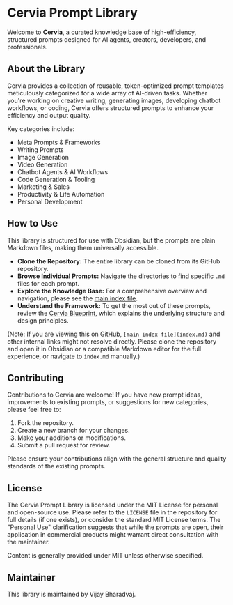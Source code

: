 # Cervia Prompt Library

Welcome to **Cervia**, a curated knowledge base of high-efficiency, structured prompts designed for AI agents, creators, developers, and professionals.

## About the Library

Cervia provides a collection of reusable, token-optimized prompt templates meticulously categorized for a wide array of AI-driven tasks. Whether you're working on creative writing, generating images, developing chatbot workflows, or coding, Cervia offers structured prompts to enhance your efficiency and output quality.

Key categories include:
*   Meta Prompts & Frameworks
*   Writing Prompts
*   Image Generation
*   Video Generation
*   Chatbot Agents & AI Workflows
*   Code Generation & Tooling
*   Marketing & Sales
*   Productivity & Life Automation
*   Personal Development

## How to Use

This library is structured for use with Obsidian, but the prompts are plain Markdown files, making them universally accessible.

*   **Clone the Repository:** The entire library can be cloned from its GitHub repository.
*   **Browse Individual Prompts:** Navigate the directories to find specific `.md` files for each prompt.
*   **Explore the Knowledge Base:** For a comprehensive overview and navigation, please see the [main index file](index.md).
*   **Understand the Framework:** To get the most out of these prompts, review the [Cervia Blueprint](Meta%20Prompts/cervia-blueprint.md), which explains the underlying structure and design principles.

(Note: If you are viewing this on GitHub, `[main index file](index.md)` and other internal links might not resolve directly. Please clone the repository and open it in Obsidian or a compatible Markdown editor for the full experience, or navigate to `index.md` manually.)

## Contributing

Contributions to Cervia are welcome! If you have new prompt ideas, improvements to existing prompts, or suggestions for new categories, please feel free to:

1.  Fork the repository.
2.  Create a new branch for your changes.
3.  Make your additions or modifications.
4.  Submit a pull request for review.

Please ensure your contributions align with the general structure and quality standards of the existing prompts.

## License

The Cervia Prompt Library is licensed under the MIT License for personal and open-source use. Please refer to the `LICENSE` file in the repository for full details (if one exists), or consider the standard MIT License terms. The "Personal Use" clarification suggests that while the prompts are open, their application in commercial products might warrant direct consultation with the maintainer.

Content is generally provided under MIT unless otherwise specified.

## Maintainer

This library is maintained by Vijay Bharadvaj.
